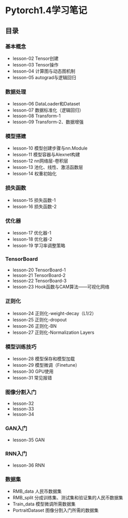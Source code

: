 # Pytorch1.4学习笔记
## 目录
### 基本概念
* lesson-02 Tensor创建
* lesson-03 Tensor操作
* lesson-04 计算图与动态图机制 
* lesson-05 autograd与逻辑回归

### 数据处理
* lesson-06 DataLoader和Dataset
* lesson-07 数据标准化（逻辑回归）
* lesson-08 Transform-1
* lesson-09 Transform-2、数据增强

### 模型搭建
* lesson-10 模型创建步骤与nn.Module
* lesson-11 模型容器与Alexnet构建
* lesson-12 nn网络层-卷积层
* lesson-13 池化、线性、激活函数层
* lesson-14 权重初始化

### 损失函数
* lesson-15 损失函数-1
* lesson-16 损失函数-2

### 优化器
* lesson-17 优化器-1
* lesson-18 优化器-2
* lesson-19 学习率调整策略

### TensorBoard
* lesson-20 TensorBoard-1
* lesson-21 TensorBoard-2
* lesson-22 TensorBoard-3
* lesson-23 Hook函数与CAM算法——可视化网络

### 正则化
* lesson-24 正则化-weight-decay（L1/2）
* lesson-25 正则化-dropout
* lesson-26 正则化-BN
* lesson-27 正则化-Normalization Layers
 
### 模型训练技巧
* lesson-28 模型保存和模型加载
* lesson-29 模型微调（Finetune）
* lesson-30 GPU使用
* lesson-31 常见报错

### 图像分割入门
* lesson-32
* lesson-33
* lesson-34

### GAN入门
* lesson-35 GAN

### RNN入门
* lesson-36 RNN

### 数据集
* RMB_data  人民币数据集
* RMB_split 分成训练集、测试集和验证集的人民币数据集
* Train_data 模型微调所需数据集
* PortraitDataset 图像分割入门所需的数据集